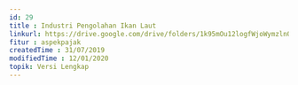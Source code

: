 ```yaml
---
id: 29
title : Industri Pengolahan Ikan Laut
linkurl: https://drive.google.com/drive/folders/1k95mOu12logfWjoWymzlnOw8CPYCLqUO?usp=sharing
fitur : aspekpajak
createdTime : 31/07/2019
modifiedTime : 12/01/2020
topik: Versi Lengkap
---
```

